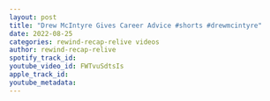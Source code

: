 ```yaml
---
layout: post
title: "Drew McIntyre Gives Career Advice #shorts #drewmcintyre"
date: 2022-08-25
categories: rewind-recap-relive videos
author: rewind-recap-relive
spotify_track_id: 
youtube_video_id: FWTvuSdtsIs
apple_track_id: 
youtube_metadata: 
---
```

